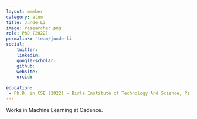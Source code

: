 ```yaml
---
layout: member
category: alum
title: Junde Li
image: researcher.png
role: PhD (2022)
permalink: 'team/junde-li'
social:
    twitter: 
    linkedin: 
    google-scholar: 
    github: 
    website:
    orcid: 
    
education:
 - Ph.D. in CSE (2022) - Birla Institute of Technology And Science, Pilani
---
```


Works in Machine Learning at Cadence.
